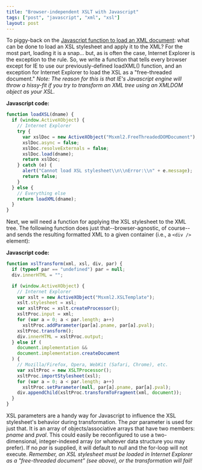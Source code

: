 ```yaml
---
title: "Browser-independent XSLT with Javascript"
tags: ["post", "javascript", "xml", "xsl"]
layout: post
---
```


To piggy-back on the [Javascript function to load an XML
document](/2008/09/browser-independent-xml-load-with-javascript/):
what can be done to load an XSL stylesheet and apply it to the XML? For
the most part, loading it is a snap... but, as is often the case,
Internet Explorer is the exception to the rule. So, we write a function
that tells every browser except for IE to use our previously-defined
loadXML() function, and an exception for Internet Explorer to load the
XSL as a "free-threaded document."<!--more--> _Note: The reason for this
is that IE's Javascript engine will throw a hissy-fit if you try to
transform an XML tree using an XMLDOM object as your XSL._

**Javascript code:**

```js
function loadXSL(dname) {
  if (window.ActiveXObject) {
    // Internet Explorer
    try {
      var xslDoc = new ActiveXObject("Msxml2.FreeThreadedDOMDocument");
      xslDoc.async = false;
      xslDoc.resolveExternals = false;
      xslDoc.load(dname);
      return xslDoc;
    } catch (e) {
      alert("Cannot load XSL stylesheet\\n\\nError:\\n" + e.message);
      return false;
    }
  } else {
    // Everything else
    return loadXML(dname);
  }
}
```

Next, we will need a function for applying the XSL stylesheet to the XML
tree. The following function does just that--browser-agnostic, of
course--and sends the resulting formatted XML to a given container
(i.e., a `<div />` element):

**Javascript code:**

```js
function xslTransform(xml, xsl, div, par) {
  if (typeof par == "undefined") par = null;
  div.innerHTML = "";

  if (window.ActiveXObject) {
    // Internet Explorer
    var xslt = new ActiveXObject("Msxml2.XSLTemplate");
    xslt.stylesheet = xsl;
    var xsltProc = xslt.createProcessor();
    xsltProc.input = xml;
    for (var a = 0; a < par.length; a++)
      xsltProc.addParameter(par[a].pname, par[a].pval);
    xsltProc.transform();
    div.innerHTML = xsltProc.output;
  } else if (
    document.implementation &&
    document.implementation.createDocument
  ) {
    // Mozilla/Firefox, Opera, WebKit (Safari, Chrome), etc.
    var xsltProc = new XSLTProcessor();
    xsltProc.importStylesheet(xsl);
    for (var a = 0; a < par.length; a++)
      xsltProc.setParameter(null, par[a].pname, par[a].pval);
    div.appendChild(xsltProc.transformToFragment(xml, document));
  }
}
```

XSL parameters are a handy way for Javascript to influence the XSL
stylesheet's behavior during transformation. The _par_ parameter is used
for just that. It is an array of objects/associative arrays that have
two members: _pname_ and _pval_. This could easily be reconfigured to
use a two-dimensional, integer-indexed array (or whatever data structure
you may prefer). If no _par_ is supplied, it will default to _null_ and
the for-loop will not execute. _Remember, an XSL stylesheet must be
loaded in Internet Explorer as a "free-threaded document" (see above),
or the transformation will fail!_
